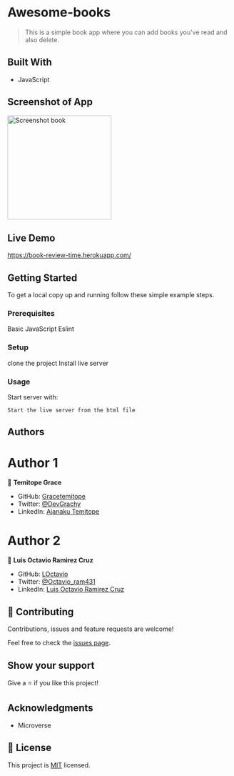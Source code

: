 # Awesome-books


> This is a simple book app where you can add books you've read and also delete.  

## Built With

- JavaScript

## Screenshot of App
<img width="233" alt="Screenshot book" src="https://user-images.githubusercontent.com/58818795/124741880-064a5d00-ded1-11eb-9ac1-5ecdd8f71009.png">


## Live Demo

https://book-review-time.herokuapp.com/

## Getting Started

To get a local copy up and running follow these simple example steps.

### Prerequisites

Basic JavaScript
Eslint
### Setup

clone the project
Install live server

### Usage

Start server with:

```
Start the live server from the html file
```


## Authors

# Author 1

👤 **Temitope Grace**

- GitHub: [Gracetemitope](https://github.com/gracetemitope)
- Twitter: [@DevGrachy](https://twitter.com/devgrachy)
- LinkedIn: [Ajanaku Temitope](https://www.linkedin.com/in/ajanaku-temitope/)

# Author 2

👤 **Luis Octavio Ramirez Cruz**

- GitHub: [LOctavio](https://github.com/LOctavio)
- Twitter: [@Octavio_ram431](https://twitter.com/Octavio_ram431)
- LinkedIn: [Luis Octavio Ramirez Cruz](https://www.linkedin.com/in/luis-octavio-ramirez-cruz/)

## 🤝 Contributing

Contributions, issues and feature requests are welcome!

Feel free to check the [issues page](issues/).

## Show your support

Give a ⭐️ if you like this project!

## Acknowledgments

- Microverse


## 📝 License

This project is [MIT](LICENSE) licensed.

